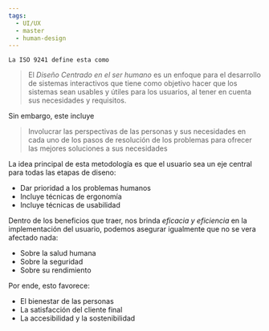 ```yaml
---
tags:
  - UI/UX
  - master
  - human-design
---
```

	La ISO 9241 define esta como

> El *Diseño Centrado en el ser humano* es un enfoque para el desarrollo de sistemas interactivos que tiene como objetivo hacer que los sistemas sean usables y útiles para los usuarios, al tener en cuenta sus necesidades y requisitos.

Sin embargo, este incluye

> Involucrar las perspectivas de las personas y sus necesidades en cada uno de los pasos de resolución de los problemas para ofrecer las mejores soluciones a sus necesidades

La idea principal de esta metodología es que el usuario sea un eje central para todas las etapas de diseno:

- Dar prioridad a los problemas humanos
- Incluye técnicas de ergonomía
- Incluye técnicas de usabilidad

Dentro de los beneficios que traer, nos brinda *eficacia y eficiencia* en la implementación del usuario, podemos asegurar igualmente que no se vera afectado nada:

- Sobre la salud humana
- Sobre la seguridad
- Sobre su rendimiento

Por ende, esto favorece:

- El bienestar de las personas
- La satisfacción del cliente final
- La accesibilidad y la sostenibilidad